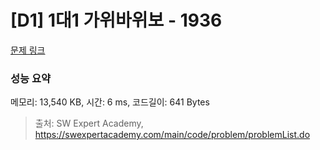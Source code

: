 # [D1] 1대1 가위바위보 - 1936 

[문제 링크](https://swexpertacademy.com/main/code/problem/problemDetail.do?contestProbId=AV5PjKXKALcDFAUq) 

### 성능 요약

메모리: 13,540 KB, 시간: 6 ms, 코드길이: 641 Bytes



> 출처: SW Expert Academy, https://swexpertacademy.com/main/code/problem/problemList.do